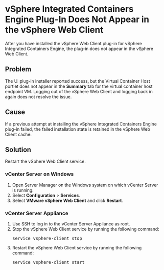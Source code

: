 # vSphere Integrated Containers Engine Plug-In Does Not Appear in the vSphere Web Client #

After you have installed the vSphere Web Client plug-in for vSphere Integrated Containers Engine, the plug-in does not appear in the vSphere Web Client.

## Problem ##

The UI plug-in installer reported success, but the Virtual Container Host portlet does not appear in the **Summary** tab for the virtual container host endpoint VM. Logging out of the vSphere Web Client and logging back in again does not resolve the issue.

## Cause ##

If a previous attempt at installing the vSphere Integrated Containers Engine plug-in failed, the failed installation state is retained in the vSphere Web Client cache.
<!-- You installed a new version of the vSphere Integrated Containers Engine plug-in that has the same version number as the previous version, for example a hot patch.-->


## Solution ##

Restart the vSphere Web Client service.

### vCenter Server on Windows ###

1. Open Server Manager on the Windows system on which vCenter Server is running.
2. Select **Configuration** > **Services**.
3. Select **VMware vSphere Web Client** and click **Restart**.

### vCenter Server Appliance ###

1. Use SSH to log in to the vCenter Server Appliance as root.
2. Stop the vSphere Web Client service by running the following command:<pre>service vsphere-client stop</pre>
3. Restart the vSphere Web Client service by running the following command:<pre>service vsphere-client start</pre>


